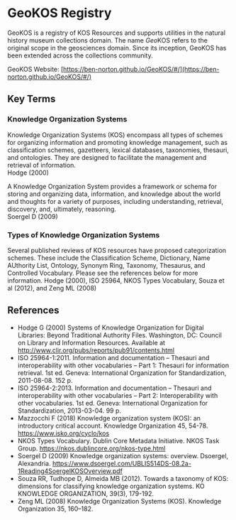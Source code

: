 # GeoKOS Registry
GeoKOS is a registry of KOS Resources and supports utilities in the natural history museum collections domain. The name *Geo*KOS refers to the original scope in the geosciences domain. Since its inception, GeoKOS has been extended across the collections community.
  
GeoKOS Website: [https://ben-norton.github.io/GeoKOS/#/](https://ben-norton.github.io/GeoKOS/#/)  
  
## Key Terms
### Knowledge Organization Systems
Knowledge Organization Systems (KOS) encompass all types of schemes for organizing information and promoting knowledge management, such as classification schemes, gazetteers, lexical databases, taxonomies, thesauri, and ontologies. They are designed to facilitate the management and retrieval of information.   
Hodge (2000)

A Knowledge Organization System provides a framework or schema for storing and organizing data, information, and knowledge about the world and thoughts for a variety of purposes, including understanding, retrieval, discovery, and, ultimately, reasoning.  
Soergel D (2009)

### Types of Knowledge Organization Systems
Several published reviews of KOS resources have proposed categorization schemes. These include the Classification Scheme, Dictionary, Name AUthority List, Ontology, Synonym Ring, Taxonomy, Thesaurus, and Controlled Vocabulary. Please see the references below for more information.
Hodge (2000), ISO 25964, NKOS Types Vocabulary, Souza et al (2012), and Zeng ML (2008)

## References
* Hodge G (2000) Systems of Knowledge Organization for Digital Libraries: Beyond Traditional Authority Files. Washington, DC: Council on Library and Information Resources. Available at http://www.clir.org/pubs/reports/pub91/contents.html
* ISO 25964-1:2011. Information and documentation – Thesauri and interoperability with other vocabularies – Part 1: Thesauri for information retrieval. 1st ed. Geneva: International Organization for Standardization, 2011-08-08. 152 p.
* ISO 25964-2:2013. Information and documentation – Thesauri and interoperability with other vocabularies – Part 2: Interoperability with other vocabularies. 1st ed. Geneva: International Organization for Standardization, 2013-03-04. 99 p.
* Mazzocchi F (2018) Knowledge organization system (KOS): an introductory critical account. Knowledge Organization 45, 54-78. https://www.isko.org/cyclo/kos
* NKOS Types Vocabulary. Dublin Core Metadata Initiative. NKOS Task Group. https://nkos.dublincore.org/nkos-type.html
* Soergel D (2009) Knowledge organization systems: overview. Dsoergel, Alexandria. https://www.dsoergel.com/UBLIS514DS-08.2a-1Reading4SoergelKOSOverview.pdf
* Souza RR, Tudhope D, Almeida MB (2012). Towards a taxonomy of KOS: dimensions for classifying knowledge organization systems. KO KNOWLEDGE ORGANIZATION, 39(3), 179-192.
* Zeng ML (2008) Knowledge Organization Systems (KOS). Knowledge Organization 35, 160–182.
